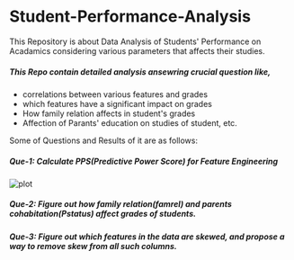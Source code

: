 # Student-Performance-Analysis
This Repository is about Data Analysis of Students' Performance on Acadamics considering various parameters that affects their studies.
##### This Repo contain detailed analysis ansewring crucial question like, 
  - correlations between various features and grades
  - which features have a significant impact on grades
  - How family relation affects in student's grades
  - Affection of Parants' education on studies of student, etc.

Some of Questions and Results of it are as follows:
##### Que-1: Calculate PPS(Predictive Power Score) for Feature Engineering 
![plot](./directory_1/directory_2/.../directory_n/plot.png)

##### Que-2: Figure out how family relation(famrel) and parents cohabitation(Pstatus) affect grades of students.

##### Que-3: Figure out which features in the data are skewed, and propose a way to remove skew from all such columns.
